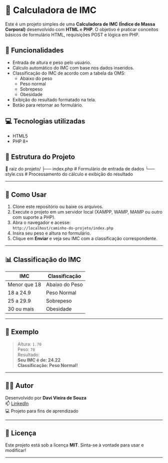 # 🧮 Calculadora de IMC

Este é um projeto simples de uma **Calculadora de IMC (Índice de Massa Corporal)** desenvolvido com **HTML** e **PHP**. O objetivo é praticar conceitos básicos de formulário HTML, requisições POST e lógica em PHP.

## 🚀 Funcionalidades

- Entrada de altura e peso pelo usuário.
- Cálculo automático do IMC com base nos dados inseridos.
- Classificação do IMC de acordo com a tabela da OMS:
  - Abaixo do peso
  - Peso normal
  - Sobrepeso
  - Obesidade
- Exibição do resultado formatado na tela.
- Botão para retornar ao formulário.

## 💻 Tecnologias utilizadas

- HTML5
- PHP 8+

## 📂 Estrutura do Projeto

📁 raiz do projeto/
├── index.php # Formulário de entrada de dados
└── style.css # Processamento do cálculo e exibição do resultado

---

## 🚀 Como Usar

1. Clone este repositório ou baixe os arquivos.
2. Execute o projeto em um servidor local (XAMPP, WAMP, MAMP ou outro com suporte a PHP).
3. Abra o navegador e acesse:  
   `http://localhost/caminho-do-projeto/index.php`
4. Insira seu peso e altura no formulário.
5. Clique em **Enviar** e veja seu IMC com a classificação correspondente.

---

## 📊 Classificação do IMC

| IMC                   | Classificação     |
|-----------------------|------------------|
| Menor que 18          | Abaixo do Peso   |
| 18 a 24.9             | Peso Normal      |
| 25 a 29.9             | Sobrepeso        |
| 30 ou mais            | Obesidade        |

---

## 🧠 Exemplo

> Altura: `1.70`  
> Peso: `70`  
> Resultado:  
> **Seu IMC é de: 24.22**  
> **Classificação: Peso Normal!**

---

## 🧑‍💻 Autor

Desenvolvido por **Davi Vieira de Souza**  
📫 [LinkedIn](https://www.linkedin.com/in/davivieiraa)  
💻 Projeto para fins de aprendizado

---

## 📌 Licença

Este projeto está sob a licença **MIT**. Sinta-se à vontade para usar e modificar!

---